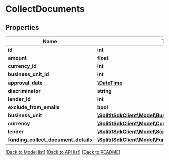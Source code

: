 # CollectDocuments

## Properties
Name | Type | Description | Notes
------------ | ------------- | ------------- | -------------
**id** | **int** |  | 
**amount** | **float** |  | 
**currency_id** | **int** |  | 
**business_unit_id** | **int** |  | 
**approval_date** | [**\DateTime**](\DateTime.md) |  | [optional] 
**discriminator** | **string** |  | [optional] 
**lender_id** | **int** |  | [optional] 
**exclude_from_emails** | **bool** |  | [optional] 
**business_unit** | [**\SplititSdkClient\Model\BusinessUnits**](BusinessUnits.md) |  | [optional] 
**currency** | [**\SplititSdkClient\Model\Currencies**](Currencies.md) |  | [optional] 
**lender** | [**\SplititSdkClient\Model\ScpProviders**](ScpProviders.md) |  | [optional] 
**funding_collect_document_details** | [**\SplititSdkClient\Model\FundingCollectDocumentDetails[]**](FundingCollectDocumentDetails.md) |  | [optional] 

[[Back to Model list]](../README.md#documentation-for-models) [[Back to API list]](../README.md#documentation-for-api-endpoints) [[Back to README]](../README.md)


